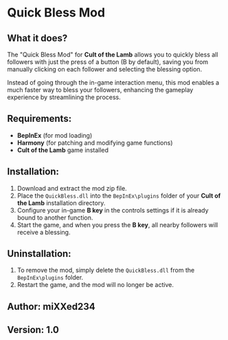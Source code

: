 # Quick Bless Mod

## What it does?
The "Quick Bless Mod" for **Cult of the Lamb** allows you to quickly bless all followers with just the press of a button (B by default), saving you from manually clicking on each follower and selecting the blessing option.

Instead of going through the in-game interaction menu, this mod enables a much faster way to bless your followers, enhancing the gameplay experience by streamlining the process.

## Requirements:
- **BepInEx** (for mod loading)
- **Harmony** (for patching and modifying game functions)
- **Cult of the Lamb** game installed

## Installation:

1. Download and extract the mod zip file.
2. Place the `QuickBless.dll` into the `BepInEx\plugins` folder of your **Cult of the Lamb** installation directory.
3. Configure your in-game **B key** in the controls settings if it is already bound to another function.
4. Start the game, and when you press the **B key**, all nearby followers will receive a blessing.

## Uninstallation:
1. To remove the mod, simply delete the `QuickBless.dll` from the `BepInEx\plugins` folder.
2. Restart the game, and the mod will no longer be active.

## Author: miXXed234

## Version: 1.0

